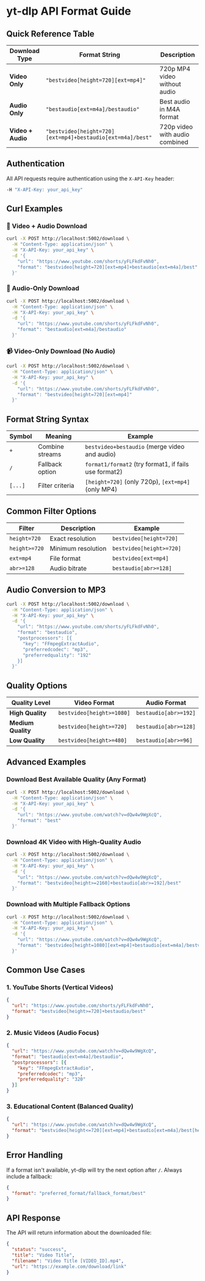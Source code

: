 # yt-dlp API Format Guide

## Quick Reference Table

| **Download Type** | **Format String** | **Description** |
|------------------|-------------------|-----------------|
| **Video Only** | `"bestvideo[height=720][ext=mp4]"` | 720p MP4 video without audio |
| **Audio Only** | `"bestaudio[ext=m4a]/bestaudio"` | Best audio in M4A format |
| **Video + Audio** | `"bestvideo[height=720][ext=mp4]+bestaudio[ext=m4a]/best"` | 720p video with audio combined |

## Authentication

All API requests require authentication using the `X-API-Key` header:

```bash
-H "X-API-Key: your_api_key"
```

## Curl Examples

### 🎥 Video + Audio Download
```bash
curl -X POST http://localhost:5002/download \
  -H "Content-Type: application/json" \
  -H "X-API-Key: your_api_key" \
  -d '{
    "url": "https://www.youtube.com/shorts/yFLFkdFvNh0",
    "format": "bestvideo[height=720][ext=mp4]+bestaudio[ext=m4a]/best"
  }'
```

### 🎵 Audio-Only Download
```bash
curl -X POST http://localhost:5002/download \
  -H "Content-Type: application/json" \
  -H "X-API-Key: your_api_key" \
  -d '{
    "url": "https://www.youtube.com/shorts/yFLFkdFvNh0",
    "format": "bestaudio[ext=m4a]/bestaudio"
  }'
```

### 📹 Video-Only Download (No Audio)
```bash
curl -X POST http://localhost:5002/download \
  -H "Content-Type: application/json" \
  -H "X-API-Key: your_api_key" \
  -d '{
    "url": "https://www.youtube.com/shorts/yFLFkdFvNh0",
    "format": "bestvideo[height=720][ext=mp4]"
  }'
```

## Format String Syntax

| **Symbol** | **Meaning** | **Example** |
|------------|-------------|-------------|
| `+` | Combine streams | `bestvideo+bestaudio` (merge video and audio) |
| `/` | Fallback option | `format1/format2` (try format1, if fails use format2) |
| `[...]` | Filter criteria | `[height=720]` (only 720p), `[ext=mp4]` (only MP4) |

## Common Filter Options

| **Filter** | **Description** | **Example** |
|------------|-----------------|-------------|
| `height=720` | Exact resolution | `bestvideo[height=720]` |
| `height>=720` | Minimum resolution | `bestvideo[height>=720]` |
| `ext=mp4` | File format | `bestvideo[ext=mp4]` |
| `abr>=128` | Audio bitrate | `bestaudio[abr>=128]` |

## Audio Conversion to MP3

```bash
curl -X POST http://localhost:5002/download \
  -H "Content-Type: application/json" \
  -H "X-API-Key: your_api_key" \
  -d '{
    "url": "https://www.youtube.com/shorts/yFLFkdFvNh0",
    "format": "bestaudio",
    "postprocessors": [{
      "key": "FFmpegExtractAudio",
      "preferredcodec": "mp3",
      "preferredquality": "192"
    }]
  }'
```

## Quality Options

| **Quality Level** | **Video Format** | **Audio Format** |
|------------------|------------------|------------------|
| **High Quality** | `bestvideo[height>=1080]` | `bestaudio[abr>=192]` |
| **Medium Quality** | `bestvideo[height>=720]` | `bestaudio[abr>=128]` |
| **Low Quality** | `bestvideo[height>=480]` | `bestaudio[abr>=96]` |

## Advanced Examples

### Download Best Available Quality (Any Format)
```bash
curl -X POST http://localhost:5002/download \
  -H "Content-Type: application/json" \
  -H "X-API-Key: your_api_key" \
  -d '{
    "url": "https://www.youtube.com/watch?v=dQw4w9WgXcQ",
    "format": "best"
  }'
```

### Download 4K Video with High-Quality Audio
```bash
curl -X POST http://localhost:5002/download \
  -H "Content-Type: application/json" \
  -H "X-API-Key: your_api_key" \
  -d '{
    "url": "https://www.youtube.com/watch?v=dQw4w9WgXcQ",
    "format": "bestvideo[height>=2160]+bestaudio[abr>=192]/best"
  }'
```

### Download with Multiple Fallback Options
```bash
curl -X POST http://localhost:5002/download \
  -H "Content-Type: application/json" \
  -H "X-API-Key: your_api_key" \
  -d '{
    "url": "https://www.youtube.com/watch?v=dQw4w9WgXcQ",
    "format": "bestvideo[height=1080][ext=mp4]+bestaudio[ext=m4a]/bestvideo[height=720]+bestaudio/best"
  }'
```

## Common Use Cases

### 1. YouTube Shorts (Vertical Videos)
```json
{
  "url": "https://www.youtube.com/shorts/yFLFkdFvNh0",
  "format": "bestvideo[height>=720]+bestaudio/best"
}
```

### 2. Music Videos (Audio Focus)
```json
{
  "url": "https://www.youtube.com/watch?v=dQw4w9WgXcQ",
  "format": "bestaudio[ext=m4a]/bestaudio",
  "postprocessors": [{
    "key": "FFmpegExtractAudio",
    "preferredcodec": "mp3",
    "preferredquality": "320"
  }]
}
```

### 3. Educational Content (Balanced Quality)
```json
{
  "url": "https://www.youtube.com/watch?v=dQw4w9WgXcQ",
  "format": "bestvideo[height<=720][ext=mp4]+bestaudio[ext=m4a]/best[height<=720]"
}
```

## Error Handling

If a format isn't available, yt-dlp will try the next option after `/`. Always include a fallback:

```json
{
  "format": "preferred_format/fallback_format/best"
}
```

## API Response

The API will return information about the downloaded file:

```json
{
  "status": "success",
  "title": "Video Title",
  "filename": "Video Title [VIDEO_ID].mp4",
  "url": "https://example.com/download/link"
}
``` 